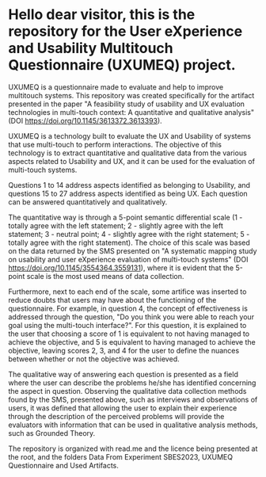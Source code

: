 # Hello dear visitor, this is the repository for the User eXperience and Usability Multitouch Questionnaire (UXUMEQ) project.
  UXUMEQ is a questionnaire made to evaluate and help to improve multitouch systems. This repository was created specifically for the artifact presented in the paper "A feasibility study of usability and UX evaluation technologies in
multi-touch context: A quantitative and qualitative analysis" (DOI https://doi.org/10.1145/3613372.3613393).

  UXUMEQ is a technology built to evaluate the UX and Usability of
systems that use multi-touch to perform interactions. The objective
of this technology is to extract quantitative and qualitative data
from the various aspects related to Usability and UX, and it can be used for the evaluation of multi-touch
systems. 

  Questions 1 to 14 address aspects identified as belonging to
Usability, and questions 15 to 27 address aspects identified as being
UX. Each question can be answered quantitatively and qualitatively.

  The quantitative way is through a 5-point semantic differential
scale (1 - totally agree with the left statement; 2 - slightly agree
with the left statement; 3 - neutral point; 4 - slightly agree with
the right statement; 5 - totally agree with the right statement). The
choice of this scale was based on the data returned by the SMS presented on "A systematic mapping study on usability and user eXperience evaluation of multi-touch systems" (DOI https://doi.org/10.1145/3554364.3559131),
where it is evident that the 5-point scale is the most used means of
data collection. 

  Furthermore, next to each end of the scale, some
artifice was inserted to reduce doubts that users may have about
the functioning of the questionnaire. For example, in question 4, the concept of effectiveness is addressed through the
question, "Do you think you were able to reach your goal using
the multi-touch interface?". For this question, it is explained to the
user that choosing a score of 1 is equivalent to not having managed
to achieve the objective, and 5 is equivalent to having managed to
achieve the objective, leaving scores 2, 3, and 4 for the user to define
the nuances between whether or not the objective was achieved.

  The qualitative way of answering each question is presented as a
field where the user can describe the problems he/she has identified
concerning the aspect in question. Observing the qualitative data
collection methods found by the SMS, presented above, such as
interviews and observations of users, it was defined that allowing
the user to explain their experience through the description of the
perceived problems will provide the evaluators with information
that can be used in qualitative analysis methods, such as Grounded
Theory.


The repository is organized with read.me and the licence being presented at the root, and the folders Data From Experiment SBES2023, UXUMEQ Questionnaire and Used Artifacts.
